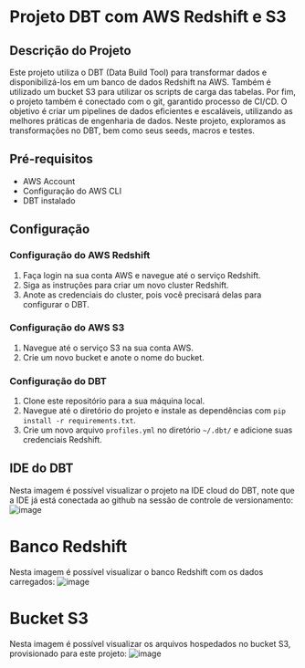 # Projeto DBT com AWS Redshift e S3

## Descrição do Projeto

Este projeto utiliza o DBT (Data Build Tool) para transformar dados e disponibilizá-los em um banco de dados Redshift na AWS. Também é utilizado um bucket S3 para utilizar os scripts de carga das tabelas. Por fim, o projeto também é conectado com o git, garantido processo de CI/CD. O objetivo é criar um pipelines de dados eficientes e escaláveis, utilizando as melhores práticas de engenharia de dados. Neste projeto, exploramos as transformações no DBT, bem como seus seeds, macros e testes.

## Pré-requisitos

- AWS Account
- Configuração do AWS CLI
- DBT instalado

## Configuração

### Configuração do AWS Redshift

1. Faça login na sua conta AWS e navegue até o serviço Redshift.
2. Siga as instruções para criar um novo cluster Redshift.
3. Anote as credenciais do cluster, pois você precisará delas para configurar o DBT.

### Configuração do AWS S3

1. Navegue até o serviço S3 na sua conta AWS.
2. Crie um novo bucket e anote o nome do bucket.

### Configuração do DBT

1. Clone este repositório para a sua máquina local.
2. Navegue até o diretório do projeto e instale as dependências com `pip install -r requirements.txt`.
3. Crie um novo arquivo `profiles.yml` no diretório `~/.dbt/` e adicione suas credenciais Redshift.


## IDE do DBT
Nesta imagem é possível visualizar o projeto na IDE cloud do DBT, note que a IDE já está conectada ao github na sessão de controle de versionamento:
![image](https://github.com/user-attachments/assets/a40381f6-79a9-4ec0-8255-ca9a5f950df5)

# Banco Redshift
Nesta imagem é possível visualizar o banco Redshift com os dados carregados:
![image](https://github.com/user-attachments/assets/d646d6db-fe04-4c9c-a635-f9e3b2a850e8)

# Bucket S3
Nesta imagem é possível visualizar os arquivos hospedados no bucket S3, provisionado para este projeto:
![image](https://github.com/user-attachments/assets/5a9bf9cc-243f-4281-bd2f-ecee11721393)

